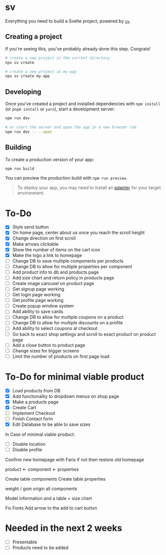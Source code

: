# sv

Everything you need to build a Svelte project, powered by [`sv`](https://github.com/sveltejs/cli).

## Creating a project

If you're seeing this, you've probably already done this step. Congrats!

```bash
# create a new project in the current directory
npx sv create

# create a new project in my-app
npx sv create my-app
```

## Developing

Once you've created a project and installed dependencies with `npm install` (or `pnpm install` or `yarn`), start a development server:

```bash
npm run dev

# or start the server and open the app in a new browser tab
npm run dev -- --open
```

## Building

To create a production version of your app:

```bash
npm run build
```

You can preview the production build with `npm run preview`.

> To deploy your app, you may need to install an [adapter](https://svelte.dev/docs/kit/adapters) for your target environment.

# To-Do
- [x] Style send button
- [x] On home page, center about us once you reach the scroll height
- [x] Change direction on first scroll
- [x] Make arrows clickable
- [x] Show the number of items on the cart icon
- [x] Make the logo a link to homepage
- [ ] Change DB to save multiple components per products
- [ ] Change DB to allow for multiple properties per component
- [ ] Add product info to db and products page
- [ ] Add size chart and return policy in products page
- [ ] Create image carousel on product page
- [ ] Get signup page working
- [ ] Get login page working
- [ ] Get profile page working
- [ ] Create popup window system
- [ ] Add ability to save cards
- [ ] Change DB to allow for multiple coupons on a product
- [ ] Change DB to allow for multiple discounts on a profile
- [ ] Add ability to select coupons at checkout
- [ ] Go back to exact shop settings and scroll to exact product on product page
- [ ] Add a close button to product page
- [ ] Change sizes for bigger screens
- [ ] Limit the number of products on first page load

# To-Do for minimal viable product
- [x] Load products from DB
- [x] Add functionality to dropdown menus on shop page
- [x] Make a products page
- [x] Create Cart
- [ ] Implement Checkout
- [ ] Finish Contact form
- [x] Edit Database to be able to save sizes

In Case of minimal viable product:
- [ ] Disable location
- [ ] Disable profile

Confirm new homepage with Faris if not then restore old homepage

product <- component <- properties

Create table components
Create table properties

weight / gsm
origin
all components

Model information and a table = size chart

Fix Fonts
Add arrow to the add to cart button

# Needed in the next 2 weeks
- [ ] Presentable
- [ ] Products need to be added